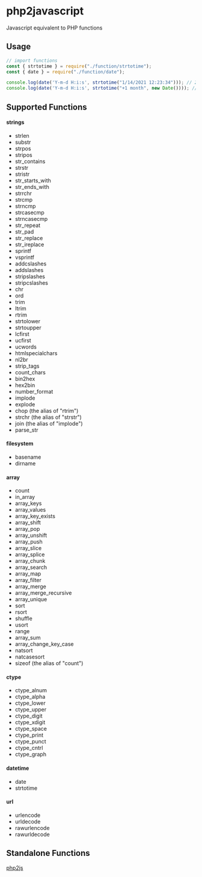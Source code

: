 # php2javascript
Javascript equivalent to PHP functions

## Usage

```javascript
// import functions
const { strtotime } = require("./function/strtotime");
const { date } = require("./function/date");

console.log(date('Y-m-d H:i:s', strtotime("1/14/2021 12:23:34"))); // 2021-01-14 12:23:34
console.log(date('Y-m-d H:i:s', strtotime("+1 month", new Date()))); // 2022-02-14 12:20:49
```

## Supported Functions

#### strings

* strlen
* substr
* strpos
* stripos
* str_contains
* strstr
* stristr
* str_starts_with
* str_ends_with
* strrchr
* strcmp
* strncmp
* strcasecmp
* strncasecmp
* str_repeat
* str_pad
* str_replace
* str_ireplace
* sprintf
* vsprintf
* addcslashes
* addslashes
* stripslashes
* stripcslashes
* chr
* ord
* trim
* ltrim
* rtrim
* strtolower
* strtoupper
* lcfirst
* ucfirst
* ucwords
* htmlspecialchars
* nl2br
* strip_tags
* count_chars
* bin2hex
* hex2bin
* number_format
* implode
* explode
* chop (the alias of "rtrim")
* strchr (the alias of "strstr")
* join (the alias of "implode")
* parse_str

#### filesystem

* basename
* dirname

#### array

* count
* in_array
* array_keys
* array_values
* array_key_exists
* array_shift
* array_pop
* array_unshift
* array_push
* array_slice
* array_splice
* array_chunk
* array_search
* array_map
* array_filter
* array_merge
* array_merge_recursive
* array_unique
* sort
* rsort
* shuffle
* usort
* range
* array_sum
* array_change_key_case
* natsort
* natcasesort
* sizeof (the alias of "count")

#### ctype

* ctype_alnum
* ctype_alpha
* ctype_lower
* ctype_upper
* ctype_digit
* ctype_xdigit
* ctype_space
* ctype_print
* ctype_punct
* ctype_cntrl
* ctype_graph

#### datetime

* date
* strtotime

#### url

* urlencode
* urldecode
* rawurlencode
* rawurldecode

## Standalone Functions

[php2js](https://web-ninja21.com/php2js/)

